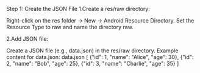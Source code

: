 Step 1: Create the JSON File
1.Create a res/raw directory:

   Right-click on the res folder -> New -> Android Resource Directory.
   Set the Resource Type to raw and name the directory raw.
   
2.Add JSON file:

   Create a JSON file (e.g., data.json) in the res/raw directory.
   Example content for data.json:
   data.json
   [
  {"id": 1, "name": "Alice", "age": 30},
  {"id": 2, "name": "Bob", "age": 25},
  {"id": 3, "name": "Charlie", "age": 35}
  ]

  
